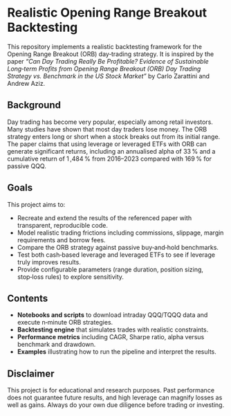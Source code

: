 # Realistic Opening Range Breakout Backtesting

This repository implements a realistic backtesting framework for the Opening Range Breakout (ORB) day‑trading strategy. It is inspired by the paper *“Can Day Trading Really Be Profitable? Evidence of Sustainable Long‑term Profits from Opening Range Breakout (ORB) Day Trading Strategy vs. Benchmark in the US Stock Market”* by Carlo Zarattini and Andrew Aziz.

## Background
Day trading has become very popular, especially among retail investors. Many studies have shown that most day traders lose money.  The ORB strategy enters long or short when a stock breaks out from its initial range.  The paper claims that using leverage or leveraged ETFs with ORB can generate significant returns, including an annualised alpha of 33 % and a cumulative return of 1 ,484 % from 2016–2023 compared with 169 % for passive QQQ.

## Goals
This project aims to:

- Recreate and extend the results of the referenced paper with transparent, reproducible code.
- Model realistic trading frictions including commissions, slippage, margin requirements and borrow fees.
- Compare the ORB strategy against passive buy‑and‑hold benchmarks.
- Test both cash‑based leverage and leveraged ETFs to see if leverage truly improves results.
- Provide configurable parameters (range duration, position sizing, stop‑loss rules) to explore sensitivity.

## Contents
- **Notebooks and scripts** to download intraday QQQ/TQQQ data and execute n‑minute ORB strategies.
- **Backtesting engine** that simulates trades with realistic constraints.
- **Performance metrics** including CAGR, Sharpe ratio, alpha versus benchmark and drawdown.
- **Examples** illustrating how to run the pipeline and interpret the results.

## Disclaimer
This project is for educational and research purposes.  Past performance does not guarantee future results, and high leverage can magnify losses as well as gains.  Always do your own due diligence before trading or investing.
